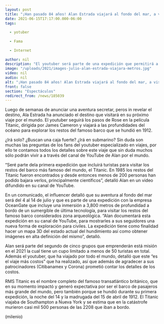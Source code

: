 ```yaml
---
layout: post
title: "¡Han pasado 84 años! Alan Estrada viajará al fondo del mar, a visitar los restos del Titanic"
date: 2021-06-15T17:17:00.000-06:00
tags:
  
  - yotuber
  
  - Fama
  
  - Internet
  
author: nil
description: "El youtuber será parte de una expedición que permitirá a menos de 50 viajeros conocer los restos del Titanic. "
image: "/uploads/2021/images-julio-alan-estrada-viajara-metros.jpg"
video: nil
audio: nil
alt: "¡Han pasado 84 años! Alan Estrada viajará al fondo del mar, a visitar los restos del Titanic"
front: false
section: "Espectáculos"
redirect_from: /news/185039
---
```


Luego de semanas de anunciar una aventura secretar, peros in revelar el destino, Ala Estrada ha anunciado el destino que visitará en su próximo viaje por el mundo. El youtuber seguirá los pasos de Rose en la película Titanic, dirigida por James Cameron y viajará a las profundidades del océano para explorar los restos del famoso barco que se hundió en 1912. 

¿Irá solo? ¿Buscan una caja fuerte? ¿Irá en submarino? Sin duda son muchas las preguntas de los fans del youtuber especializado en viajes, por ello te contamos todos los detalles sobre este viaje que sin duda muchos sólo podrán vivir a a través del canal de YouTube de Alan por el mundo. 

“Seré parte dela primera expedición que incluirá turistas para visitar los restos del barco más famoso del mundo, el Titanic. En 1985 los restos del Titanic fueron encontrados y desde entonces menos de 200 personas han podido bajara verlos, principalmente científicos”, detalló Alan en un video difundido en su canal de YouTube.

En un comunicado, el influencer detalló que su aventura al fondo del mar será del 4 al 14 de julio y que es parte de una expedición con la empresa OceanGate que incluye una inmersión a 3,800 metros de profundidad a bordo de un sumergible de última tecnología, para visitar los restos del famoso barco considerados zona arqueológica. “Alan documentará esta expedición en su canal de YouTube, para mostrarles a sus seguidores una nueva forma de exploración para civiles. La expedición tiene como finalidad hacer un mapa 3D del estado actual del hundimiento así como obtener imágenes en alta definición del mismo”, detalló. 

Alan será parte del segundo de cinco grupos que emprenderán está misión en el 2021 la cual tiene un cupo limitado a menos de 50 turistas en total. Además el youtuber, que ha viajado por todo el mundo, detalló que este “es el viaje más costos” que ha realizado, así que además de agradecer a sus patrocinadores (Citibanamex y Corona) prometió contar los detalles de los costos. 

RMS Titanic es el nombre completo del famoso transatlántico británico, que en su momento impactó y generó expectativa por ser el barco de pasajeros más grande del mundo, pero también porque se hundió durante su primera expedición, la noche del 14 y la madrugada del 15 de abril de 1912. El Titanic viajaba de Southampton a Nueva York y se estima que en la catástrofe murieron casi mil 500 personas de las 2208 que iban a bordo. 

(milenio)